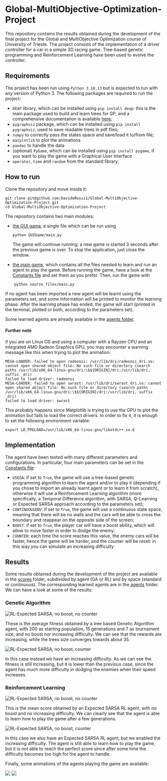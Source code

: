 # Global-MultiObjective-Optimization-Project
This repository contains the results obtained during the development of the final project for the Global and MultiObjective Optimization course of University of Trieste. The project consists of the implementation of a driver controller for a car in a simple 2D racing game. Tree-based genetic programming and Reinforcement Learning have been used to evolve the controller. 

## Requirements
The project has been run using `Python 3.10.13` but is expected to run with any version of Python 3. The following packages are required to run the project:

- `DEAP` library, which can be installed using `pip install deap`: this is the main package used to build and learn trees for GP, and a comprehensive documentation is available [here](https://deap.readthedocs.io/en/);
- `pygraphviz` package, which can be installed using `pip install pygraphviz`, used to save readable trees in pdf files;
- `numpy` to correctly pass the states space and save/load it to/from file;
- `matplotlib` to plot the animations
- `pandas` to handle the data
- (optional) `PyGame`, which can be installed using `pip install pygame`, if you want to play the game with a Graphical User Interface
- `operator`, `time` and `random` from the standard library;
  
## How to run
Clone the repository and move inside it:
```shell
git clone git@github.com:DavideRossi1/Global-MultiObjective-Optimization-Project.git
cd Global-MultiObjective-Optimization-Project
```
The repository contains two main modules:

- [the GUI game](GUIGame/), a single file which can be run using
  
    ```shell
    python GUIGame/main.py 
    ```
    
    The game will continue running: a new game is started 3 seconds after the previous game is over. To stop the application, just close the window.

- [the main game](source_files/), which contains all the files needed to learn and run an agent to play the game. Before running the game, have a look at the [Constants file](source_files/Constants.py) and set them as you prefer. Then, run the game with
```shell
    python source_files/main.py
```
If no agent has been imported a new agent will be learnt using the parameters set, and some information will be printed to monitor the learning phase.
After the learning phase has ended, the game will start (printed in the terminal, plotted or both, according to the parameters set).

Some learned agents are already available in the [agents folder](agents/).

#### Further note
if you are on Linux OS and using a computer with a Rayzen CPU and an integrated AMD Radeon Graphics GPU, you may encounter a warning message like this when trying to plot the animation:
```shell
MESA-LOADER: failed to open radeonsi: /usr/lib/dri/radeonsi_dri.so: cannot open shared object file: No such file or directory (search paths /usr/lib/x86_64-linux-gnu/dri:\$${ORIGIN}/dri:/usr/lib/dri, suffix _dri)
failed to load driver: radeonsi
MESA-LOADER: failed to open swrast: /usr/lib/dri/swrast_dri.so: cannot open shared object file: No such file or directory (search paths /usr/lib/x86_64-linux-gnu/dri:\$${ORIGIN}/dri:/usr/lib/dri, suffix _dri)
failed to load driver: swrast
```
This probably happens since Matplotlib is trying to use the GPU to plot the animation but fails to load the correct drivers.
In order to fix it, it is enough to set the following environment variable:
```shell
export LD_PRELOAD=/usr/lib/x86_64-linux-gnu/libstdc++.so.6
```

## Implementation
The agent have been tested with many different parameters and configurations. In particular, four main parameters can be set in the [Constants file](source_files/Constants.py):
- `USEGA`: if set to `True`, the game will use a tree-based genetic programming algorithm to learn the agent and/or to play it (depending if you chose to import an already learnt agent or to learn it from scratch), otherwise it will use a Reinforcement Learning algorithm (more specifically, a Temporal Difference algorithm, with SARSA, Q-Learning or Expected SARSA approach according to the parameters set);
- `CONTINUOUSENV`: if set to `True`, the game will use a continuous state space, meaning that there will be no walls and the cars will be able to cross the boundary and reappear on the opposite side of the screen;
- `BOOST`: if set to `True`, the player car will have a boost ability, which will allow to move faster in order to dodge the enemy.
- `COUNTER`: each time the score reaches this value, the enemy cars will be faster, hence the game will be harder, and the counter will be reset: in this way you can simulate an increasing difficulty



## Results

Some results obtained during the development of the project are available in the [scores](scores/) folder, subdivided by agent (GA or RL) and by space (standard or continuous). The corresponding learned agents are in the [agents](agents/) folder. We can have a look at some of the results:

### Genetic Algorithm

![RL-Expected SARSA, no boost, no counter](scores/AgentGA/StandardSpace/noBoostNoCounter/pop200_ngen15_tsz7.png)

These is the average fitness obtained by a tree based Genetic Algorithm agent, with 200 as starting population, 15 generations and 7 as tournament size, and no boost nor increasing difficulty. We can see that the rewards are increasing, while the trees size converges towards about 35.

![RL-Expected SARSA, no boost, counter](scores/AgentGA/StandardSpace/noBoostCounter/pop200_ngen15_tsz10.png)

In this case instead we have an increasing difficulty. As we can see the fitness is still increasing, but it is lower than the previous case, since the agent has much more difficulty in dodging the enemies when their speed increases.

### Reinforcement Learning

![RL-Expected SARSA, no boost, no counter](scores/AgentRL/StandardSpace/noBoostNoCounter/nbat100_bsz10_thr1000_agExpectedSARSA.png)

This is the mean score obtained by an Expected SARSA RL agent, with no boost and no increasing difficulty. We can clearly see that the agent is able to learn how to play the game after a few generations.

![RL-Expected SARSA, no boost, counter](scores/AgentRL/StandardSpace/noBoostCounter/nbat500_bsz10_thr800_agExpectedSARSA.png)

In this case we also have an Expected SARSA RL agent, but we enabled the increasing difficulty. The agent is still able to learn how to play the game, but it is not able to reach the perfect score since after some time the difficulty becomes too high for the agent to handle.

Finally, some animations of the agents playing the game are available:


<img src="scores/AgentRL/StandardSpace/noBoostNoCounter/nbat100_bsz10_thr1000_agExpectedSARSA.gif"/>


<img src="scores/AgentRL/StandardSpace/noBoostCounter/nbat500_bsz10_thr800_agExpectedSARSA.gif"/>

